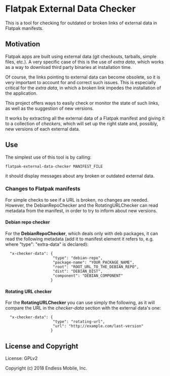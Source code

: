 # Flatpak External Data Checker

This is a tool for checking for outdated or broken links of external
data in Flatpak manifests.

## Motivation

Flatpak apps are built using external data (git checkouts, tarballs,
simple files, etc.). A very specific case of this is the use of *extra
data*, which works as a way to download third party binaries at
installation time.

Of course, the links pointing to external data can become obsolete, so
it is very important to account for and correct such issues.
This is especially critical for the *extra data*, in which a broken link
impedes the installation of the application.

This project offers ways to easily check or monitor the state of such
links, as well as the suggestion of new versions.

It works by extracting all the external data of a Flatpak manifest and
giving it to a collection of *checkers*, which will set up the right
state and, possibly, new versions of each external data.

## Use


The simplest use of this tool is by calling:

```
flatpak-external-data-checker MANIFEST_FILE
```

it should display messages about any broken or outdated external data.

### Changes to Flatpak manifests

For simple checks to see if a URL is broken, no changes are needed.
However, the DebianRepoChecker and the RotatingURLChecker can read
metadata from the manifest, in order to try to inform about new
versions.

#### Debian repo checker

For the **DebianRepoChecker**, which deals only with deb packages, it
can read the following metadata (add it to manifest element it refers
to, e.g. where "type": "extra-data" is declared):

```
  "x-checker-data": {
                     "type": "debian-repo",
                     "package-name": "YOUR_PACKAGE_NAME",
                     "root": "ROOT_URL_TO_THE_DEBIAN_REPO",
                     "dist": "DEBIAN_DIST",
                     "component": "DEBIAN_COMPONENT"
                    }
```

#### Rotating URL checker

For the **RotatingURLChecker** you can use simply the following, as
it will compare the URL in the *checker-data* section with the
external data's one:

```
  "x-checker-data": {
                     "type": "rotating-url",
                     "url": "http://example.com/last-version"
                    }
```

## License and Copyright

License: GPLv2

Copyright (c) 2018 Endless Mobile, Inc.
